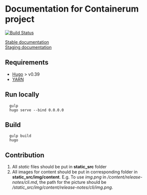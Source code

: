# Documentation for Containerum project

[![Build Status](https://travis-ci.org/containerum/containerum-docs.svg?branch=master)](https://travis-ci.org/containerum/containerum-docs)

[Stable documentation](docs.containerum.com)  
[Staging documentation](docs-stage.hub.containerum.io)


## Requirements
* [Hugo](https://github.com/gohugoio/hugo) > v0.39
* [YARN](https://yarnpkg.com)


## Run locally
```
  gulp
  hugo serve --bind 0.0.0.0
```


## Build
```
  gulp build
  hugo
```

## Contribution

1. All *static* files should be put in **static_src** folder
2. All images for content should be put in corresponding folder in **static_src/img/content**.
E.g. To use *img.png* in */content/release-notes/cli.md*, the path for the picture should be */static_src/img/content/release-notes/cli/img.png*.
